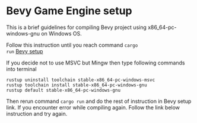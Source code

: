 # Bevy Game Engine setup

This is a brief guidelines for compiling Bevy project using x86_64-pc-windows-gnu on Windows OS.

Follow this instruction until you reach command <code>cargo run</code>
[Bevy setup](https://bevyengine.org/learn/book/getting-started/setup/)

If you decide not to use MSVC but Mingw then type following commands into terminal
```console
rustup uninstall toolchain stable-x86_64-pc-windows-msvc
rustup toolchain install stable-x86_64-pc-windows-gnu
rustup default stable-x86_64-pc-windows-gnu
```
Then rerun command <code>cargo run</code> and do the rest of instruction in Bevy setup link. If you encounter error while compiling again. Follow the link below instruction and try again.
